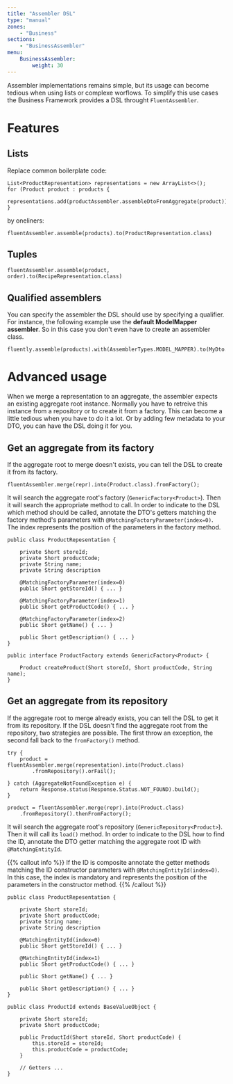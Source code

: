 ```yaml
---
title: "Assembler DSL"
type: "manual"
zones:
    - "Business"
sections:
    - "BusinessAssembler"
menu:
    BusinessAssembler:
        weight: 30
---
```



Assembler implementations remains simple, but its usage can become
tedious when using lists or complexe worflows. To simplify this use
cases the Business Framework provides a DSL throught
`FluentAssembler`.

# Features

## Lists 

Replace common boilerplate code:

```
List<ProductRepresentation> representations = new ArrayList<>();
for (Product product : products {
    representations.add(productAssembler.assembleDtoFromAggregate(product))
}
```
by oneliners:

```
fluentAssembler.assemble(products).to(ProductRepresentation.class)
```

## Tuples

```
fluentAssembler.assemble(product, order).to(RecipeRepresentation.class)
```

## Qualified assemblers

You can specify the assembler the DSL should use by specifying a
qualifier.
For instance, the following example use the **default ModelMapper
assembler**.
So in this case you don't even have to create an assembler class.

```
fluently.assemble(products).with(AssemblerTypes.MODEL_MAPPER).to(MyDto.class)
```

# Advanced usage

When we merge a representation to an aggregate, the assembler expects
an existing aggregate root instance. Normally you have to retreive
this instance from a repository or to create it from a factory. This
can become a little tedious when you have to do it a lot. Or by adding
few metadata to your DTO, you can have the DSL doing it for you.

## Get an aggregate from its factory

If the aggregate root to merge doesn't exists, you can tell the DSL to
create it from its factory.

```
fluentAssembler.merge(repr).into(Product.class).fromFactory();
```

It will search the aggregate root's factory
(`GenericFactory<Product>`). Then it will search the appropriate
method to call. In order to indicate to the DSL which method should be called,
annotate the DTO's getters matching the factory method's parameters
with `@MatchingFactoryParameter(index=0)`. The index represents the
position of the parameters in the factory method.

```
public class ProductRepesentation {

    private Short storeId;
    private Short productCode;
    private String name;
    private String description

    @MatchingFactoryParameter(index=0)
    public Short getStoreId() { ... }

    @MatchingFactoryParameter(index=1)
    public Short getProductCode() { ... }

    @MatchingFactoryParameter(index=2)
    public Short getName() { ... }

    public Short getDescription() { ... }
}
```

```
public interface ProductFactory extends GenericFactory<Product> {
	
	Product createProduct(Short storeId, Short productCode, String name);
}
```

## Get an aggregate from its repository

If the aggregate root to merge already exists, you can tell the DSL to
get it from its repository. If the DSL doesn't find the aggregate root
from the repository, two strategies are possible. The first throw an
exception, the second fall back to the `fromFactory()` method.

```
try {
    product = fluentAssembler.merge(representation).into(Product.class)
        .fromRepository().orFail();
        
} catch (AggregateNotFoundException e) {
    return Response.status(Response.Status.NOT_FOUND).build();
}
```

```
product = fluentAssembler.merge(repr).into(Product.class)
    .fromRepository().thenFromFactory();
```

It will search the aggregate root's repository
(`GenericRepository<Product>`). Then it will call its `load()`
method.
In order to indicate to the DSL how to find the ID, 
annotate the DTO getter matching the aggregate root ID with
`@MatchingEntityId`.

{{% callout info %}}
If the ID is composite annotate the getter
methods matching the ID constructor parameters with
`@MatchingEntityId(index=0)`. In this case, the index is mandatory and
represents the position of the parameters in the constructor method.
{{% /callout %}}

```
public class ProductRepesentation {

    private Short storeId;
    private Short productCode;
    private String name;
    private String description

    @MatchingEntityId(index=0)
    public Short getStoreId() { ... }

    @MatchingEntityId(index=1)
    public Short getProductCode() { ... }

    public Short getName() { ... }

    public Short getDescription() { ... }
}
```

```
public class ProductId extends BaseValueObject {

	private Short storeId;
	private Short productCode;
	
	public ProductId(Short storeId, Short productCode) {
		this.storeId = storeId;
		this.productCode = productCode;
	}

    // Getters ...
}
```
